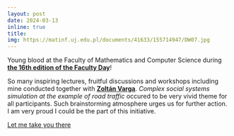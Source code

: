 ```yaml
---
layout: post
date: 2024-03-13
inline: true
title:
img: https://matinf.uj.edu.pl/documents/41633/155714947/DW07.jpg
---
```


Young blood at the Faculty of Mathematics and Computer Science during [**the 16th edition of the Faculty Day**](https://matinf.uj.edu.pl/en_GB/aktualnosci/-/journal_content/56_INSTANCE_SaA7HRzna0dW/41633/155715167)! 


So many inspiring lectures, fruitful discussions and workshops including mine conducted together with [**Zoltán Varga**]( https://www.linkedin.com/in/zolt%C3%A1n-gy%C3%B6rgy-varga-832aa01b0/?locale=pl_PL). _Complex social systems simulation at the example of road traffic_ occured to be very vivid theme for all participants. Such brainstorming atmosphere urges us for further action. I am very proud I could be the part of this initiative.



[Let me take you there](https://matinf.uj.edu.pl/documents/41633/155714947/DW07.jpg)
